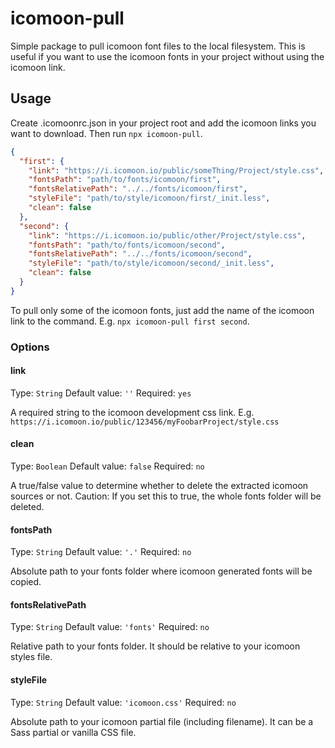 # icomoon-pull

Simple package to pull icomoon font files to the local filesystem. This is useful if you want to use the icomoon 
fonts in your project without using the icomoon link. 

## Usage

Create .icomoonrc.json in your project root and add the icomoon links you want to download. Then run `npx icomoon-pull`.

```json
{
  "first": {
    "link": "https://i.icomoon.io/public/someThing/Project/style.css",
    "fontsPath": "path/to/fonts/icomoon/first",
    "fontsRelativePath": "../../fonts/icomoon/first",
    "styleFile": "path/to/style/icomoon/first/_init.less",
    "clean": false 
  },
  "second": {
    "link": "https://i.icomoon.io/public/other/Project/style.css",
    "fontsPath": "path/to/fonts/icomoon/second",
    "fontsRelativePath": "../../fonts/icomoon/second",
    "styleFile": "path/to/style/icomoon/second/_init.less",
    "clean": false
  }
}
```

To pull only some of the icomoon fonts, just add the name of the icomoon link to the command. E.g. `npx icomoon-pull first second`.

### Options

#### link
Type: `String`
Default value: `''`
Required: `yes`

A required string to the icomoon development css link. E.g. `https://i.icomoon.io/public/123456/myFoobarProject/style.css`

#### clean
Type: `Boolean`
Default value: `false`
Required: `no`

A true/false value to determine whether to delete the extracted icomoon sources or not. Caution: If you set 
this to true, the whole fonts folder will be deleted. 

#### fontsPath
Type: `String`
Default value: `'.'`
Required: `no`

Absolute path to your fonts folder where icomoon generated fonts will be copied.

#### fontsRelativePath
Type: `String`
Default value: `'fonts'`
Required: `no`

Relative path to your fonts folder. It should be relative to your icomoon styles file.

#### styleFile
Type: `String`
Default value: `'icomoon.css'`
Required: `no`

Absolute path to your icomoon partial file (including filename). It can be a Sass partial or vanilla CSS file.
